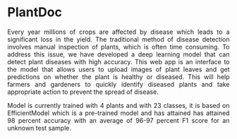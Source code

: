 # PlantDoc
<p style='text-align:justify'> Every year millions of crops are affected by disease which leads to a significant loss in the yield. The traditional method of disease detection involves manual inspection of plants, which is often time consuming. To address this issue, we have developed a deep learning model that can detect plant diseases with high accuracy. This web app is an interface to the model that allows users to upload images of plant leaves and get predictions on whether the plant is healthy or diseased. This will help farmers and gardeners to quickly identify diseased plants and take appropriate action to prevent the spread of disease.</p><p style='text-align:justify'> Model is currently trained with 4 plants and with 23 classes, it is based on EfficientModel which is a pre-trained model and has attained has attained 98 percent accuracy with an average of 96-97 percent F1 score for an unknown test sample.</p>
